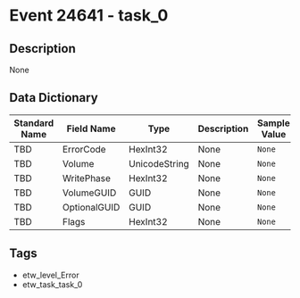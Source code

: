 # Event 24641 - task_0

## Description
None

## Data Dictionary
|Standard Name|Field Name|Type|Description|Sample Value|
|---|---|---|---|---|
|TBD|ErrorCode|HexInt32|None|`None`|
|TBD|Volume|UnicodeString|None|`None`|
|TBD|WritePhase|HexInt32|None|`None`|
|TBD|VolumeGUID|GUID|None|`None`|
|TBD|OptionalGUID|GUID|None|`None`|
|TBD|Flags|HexInt32|None|`None`|

## Tags
* etw_level_Error
* etw_task_task_0